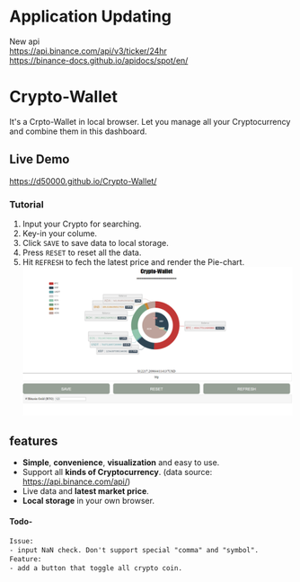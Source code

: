 # Application Updating
New api  
https://api.binance.com/api/v3/ticker/24hr  
https://binance-docs.github.io/apidocs/spot/en/

# Crypto-Wallet
It's a Crpto-Wallet in local browser.
Let you manage all your Cryptocurrency and combine them in this dashboard.

## Live Demo
https://d50000.github.io/Crypto-Wallet/  

### Tutorial
1. Input your Crypto for searching.
2. Key-in your colume.
3. Click `SAVE` to save data to local storage.
4. Press `RESET` to reset all the data.
5. Hit `REFRESH` to fech the latest price and render the Pie-chart.
![](https://github.com/D50000/Crypto-Wallet/blob/master/ps2.PNG)

## features
 - **Simple**, **convenience**, **visualization** and easy to use.
 - Support all **kinds of Cryptocurrency**. (data source: https://api.binance.com/api/)
 - Live data and **latest market price**.
 - **Local storage** in your own browser.
#### Todo-
	Issue:  
    - input NaN check. Don't support special "comma" and "symbol".  
    Feature:  
    - add a button that toggle all crypto coin.

